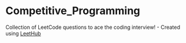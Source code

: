 # Competitive_Programming
Collection of LeetCode questions to ace the coding interview! - Created using [LeetHub](https://github.com/QasimWani/LeetHub)

